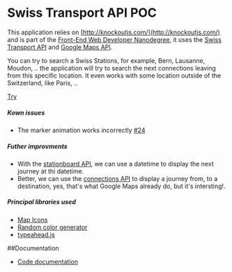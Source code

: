Swiss Transport API POC
=======================

This application relies on [http://knockoutjs.com/](http://knockoutjs.com/) and is part of the [Front-End Web Developer Nanodegree](https://www.udacity.com/course/front-end-web-developer-nanodegree--nd001), it uses the [Swiss Transport API](https://transport.opendata.ch/) and [Google Maps API](https://developers.google.com/maps/).

You can try to search a Swiss Stations, for example, Bern, Lausanne, Moudon, .. the application will try to search the next connections leaving from this specific location. It even works with some location outside of the Switzerland, like Paris, ..

[Try](http://rachkoud.github.io/frontend-nanodegree-neighborhood-map/index.html)

##### Kown issues

*   The marker animation works incorrectly [#24](https://github.com/scottdejonge/map-icons/issues/24)

##### Futher improvments

*   With the [stationboard API](http://transport.opendata.ch/docs.html#stationboard), we can use a datetime to display the next journey at thi datetime.
*   Better, we can use the [connections API](http://transport.opendata.ch/docs.html#connections) to display a journey from, to a destination, yes, that's what Google Maps already do, but it's intersting!.

##### Principal libraries used

*   [Map Icons](http://map-icons.com/)
*   [Random color generator](http://www.checkman.io/please/)
*   [typeahead.js](https://twitter.github.io/typeahead.js/)

##Documentation

- [Code documentation](http://rachkoud.github.io/frontend-nanodegree-neighborhood-map/docs/)
